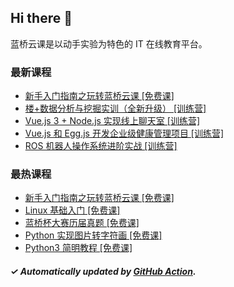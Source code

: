 ## Hi there 👋

蓝桥云课是以动手实验为特色的 IT 在线教育平台。

### 最新课程

<!-- LATEST:START -->
- [新手入门指南之玩转蓝桥云课 [免费课]](https://www.lanqiao.cn/courses/63/)
- [楼+数据分析与挖掘实训（全新升级） [训练营]](https://www.lanqiao.cn/courses/3604/)
- [Vue.js 3 + Node.js 实现线上聊天室 [训练营]](https://www.lanqiao.cn/courses/3574/)
- [Vue.js 和 Egg.js 开发企业级健康管理项目 [训练营]](https://www.lanqiao.cn/courses/2741/)
- [ROS 机器人操作系统进阶实战 [训练营]](https://www.lanqiao.cn/courses/2947/)
<!-- LATEST:END -->

### 最热课程

<!-- HOTEST:START -->
- [新手入门指南之玩转蓝桥云课 [免费课]](https://www.lanqiao.cn/courses/63/)
- [Linux 基础入门 [免费课]](https://www.lanqiao.cn/courses/1/)
- [蓝桥杯大赛历届真题 [免费课]](https://www.lanqiao.cn/courses/2786/)
- [Python 实现图片转字符画 [免费课]](https://www.lanqiao.cn/courses/370/)
- [Python3 简明教程 [免费课]](https://www.lanqiao.cn/courses/596/)
<!-- HOTEST:END -->

##### ✓ Automatically updated by [GitHub Action](https://github.com/lanqiao-courses/.github/actions/workflows/update.yml).
